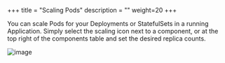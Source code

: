 +++
title = "Scaling Pods"
description = ""
weight=20
+++  

You can scale Pods for your Deployments or StatefulSets in a running
Application. Simply select the scaling icon next to a component, or at
the top right of the components table and set the desired replica
counts.

![image](/images/environments-scaling.png) 